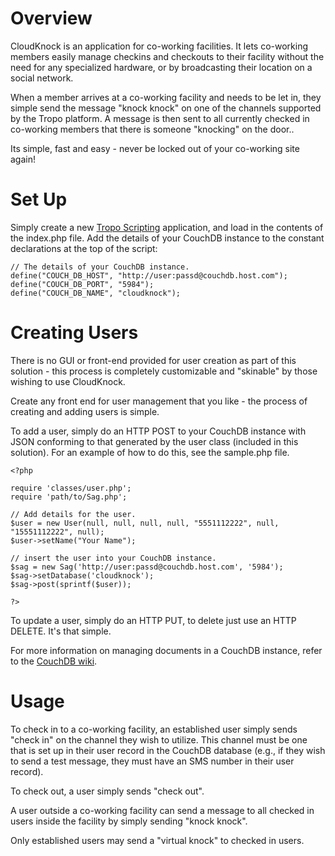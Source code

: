 Overview
========

CloudKnock is an application for co-working facilities. It lets co-working members easily manage checkins and checkouts to their facility without the need for any specialized hardware, or by broadcasting their location on a social network.

When a member arrives at a co-working facility and needs to be let in, they simple send the message "knock knock" on one of the channels supported by the Tropo platform.  A message is then sent to all currently checked in co-working members that there is someone "knocking" on the door..

Its simple, fast and easy - never be locked out of your co-working site again!

Set Up
======

Simply create a new [Tropo Scripting](https://www.tropo.com/docs/scripting/overview.htm) application, and load in the contents of the index.php file.  Add the details of your CouchDB instance to the constant declarations at the top of the script:

    // The details of your CouchDB instance.
    define("COUCH_DB_HOST", "http://user:passd@couchdb.host.com");
    define("COUCH_DB_PORT", "5984");
    define("COUCH_DB_NAME", "cloudknock"); 

Creating Users
==============

There is no GUI or front-end provided for user creation as part of this solution - this process is completely customizable and "skinable" by those wishing to use CloudKnock.  

Create any front end for user management that you like - the process of creating and adding users is simple.  

To add a user, simply do an HTTP POST to your CouchDB instance with JSON conforming to that generated by the user class (included in this solution).  For an example of how to do this, see the sample.php file.


    <?php
    
    require 'classes/user.php';
    require 'path/to/Sag.php';
    
    // Add details for the user.
    $user = new User(null, null, null, null, "5551112222", null, "15551112222", null);
    $user->setName("Your Name");
    
    // insert the user into your CouchDB instance.
    $sag = new Sag('http://user:passd@couchdb.host.com', '5984');
    $sag->setDatabase('cloudknock');
    $sag->post(sprintf($user));
    
    ?>

To update a user, simply do an HTTP PUT, to delete just use an HTTP DELETE.  It's that simple.

For more information on managing documents in a CouchDB instance, refer to the [CouchDB wiki](http://wiki.apache.org/couchdb/HTTP_Document_API).

Usage
=====

To check in to a co-working facility, an established user simply sends "check in" on the channel they wish to utilize.  This channel must be one that is set up in their user record in the CouchDB database (e.g., if they wish to send a test message, they must have an SMS number in their user record).

To check out, a user simply sends "check out".

A user outside a co-working facility can send a message to all checked in users inside the facility by simply sending "knock knock".  

Only established users may send a "virtual knock" to checked in users. 